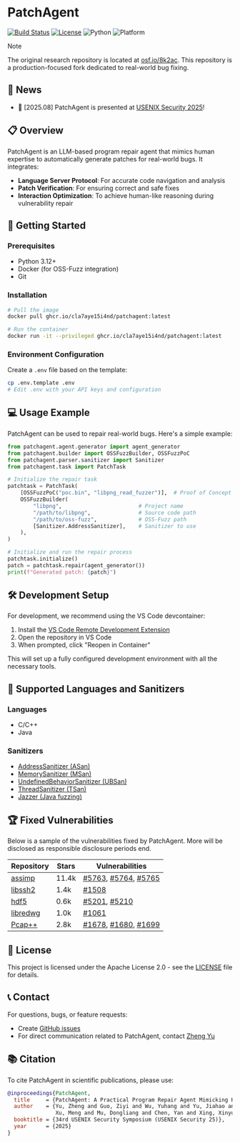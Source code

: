 # PatchAgent

[![Build Status](https://github.com/cla7aye15I4nd/PatchAgent/actions/workflows/ci.yaml/badge.svg)](https://github.com/cla7aye15I4nd/PatchAgent/actions/workflows/ci.yaml)
[![License](https://img.shields.io/badge/License-Apache%202.0-blue.svg)](https://opensource.org/licenses/Apache-2.0)
![Python](https://img.shields.io/badge/python-3.12+-blue.svg)
![Platform](https://img.shields.io/badge/platform-linux-lightgrey.svg)

> [!NOTE]  
> The original research repository is located at [osf.io/8k2ac](https://osf.io/8k2ac). 
> This repository is a production-focused fork dedicated to real-world bug fixing.

## 📣 News

- 🎉 [2025.08] PatchAgent is presented at [USENIX Security 2025](https://www.usenix.org/conference/usenixsecurity25/presentation/yu-zheng)!

## 📋 Overview

PatchAgent is an LLM-based program repair agent that mimics human expertise to automatically generate patches for real-world bugs. It integrates:

- **Language Server Protocol**: For accurate code navigation and analysis
- **Patch Verification**: For ensuring correct and safe fixes
- **Interaction Optimization**: To achieve human-like reasoning during vulnerability repair

## 🚀 Getting Started

### Prerequisites

- Python 3.12+
- Docker (for OSS-Fuzz integration)
- Git

### Installation

```bash
# Pull the image
docker pull ghcr.io/cla7aye15i4nd/patchagent:latest

# Run the container
docker run -it --privileged ghcr.io/cla7aye15i4nd/patchagent:latest
```

### Environment Configuration

Create a `.env` file based on the template:

```bash
cp .env.template .env
# Edit .env with your API keys and configuration
```

## 💻 Usage Example

PatchAgent can be used to repair real-world bugs. Here's a simple example:

```python
from patchagent.agent.generator import agent_generator
from patchagent.builder import OSSFuzzBuilder, OSSFuzzPoC
from patchagent.parser.sanitizer import Sanitizer
from patchagent.task import PatchTask

# Initialize the repair task
patchtask = PatchTask(
    [OSSFuzzPoC("poc.bin", "libpng_read_fuzzer")],  # Proof of Concept file with target
    OSSFuzzBuilder(
        "libpng",                        # Project name
        "/path/to/libpng",               # Source code path
        "/path/to/oss-fuzz",             # OSS-Fuzz path
        [Sanitizer.AddressSanitizer],    # Sanitizer to use
    ),
)

# Initialize and run the repair process
patchtask.initialize()
patch = patchtask.repair(agent_generator())
print(f"Generated patch: {patch}")
```

## 🛠️ Development Setup

For development, we recommend using the VS Code devcontainer:

1. Install the [VS Code Remote Development Extension](https://marketplace.visualstudio.com/items?itemName=ms-vscode-remote.vscode-remote-extensionpack)
2. Open the repository in VS Code
3. When prompted, click "Reopen in Container"

This will set up a fully configured development environment with all the necessary tools.

## 🔧 Supported Languages and Sanitizers

### Languages
- C/C++
- Java

### Sanitizers
- [AddressSanitizer (ASan)](https://github.com/google/sanitizers/wiki/AddressSanitizer)
- [MemorySanitizer (MSan)](https://github.com/google/sanitizers/wiki/MemorySanitizer)
- [UndefinedBehaviorSanitizer (UBSan)](https://clang.llvm.org/docs/UndefinedBehaviorSanitizer.html)
- [ThreadSanitizer (TSan)](https://clang.llvm.org/docs/ThreadSanitizer.html)
- [Jazzer (Java fuzzing)](https://github.com/CodeIntelligenceTesting/jazzer)

## 🏆 Fixed Vulnerabilities

Below is a sample of the vulnerabilities fixed by PatchAgent. More will be disclosed as responsible disclosure periods end.

| Repository | Stars | Vulnerabilities |
| - | - | - |
| [assimp](https://github.com/assimp/assimp) | 11.4k | [#5763](https://github.com/assimp/assimp/pull/5763), [#5764](https://github.com/assimp/assimp/pull/5764), [#5765](https://github.com/assimp/assimp/pull/5765) |
| [libssh2](https://github.com/libssh2/libssh2) | 1.4k | [#1508](https://github.com/libssh2/libssh2/pull/1508) |
| [hdf5](https://github.com/HDFGroup/hdf5) | 0.6k | [#5201](https://github.com/HDFGroup/hdf5/pull/5201), [#5210](https://github.com/HDFGroup/hdf5/pull/5210) |
| [libredwg](https://github.com/LibreDWG/libredwg) | 1.0k | [#1061](https://github.com/LibreDWG/libredwg/pull/1061) |
| [Pcap++](https://github.com/seladb/PcapPlusPlus) | 2.8k | [#1678](https://github.com/seladb/PcapPlusPlus/pull/1678), [#1680](https://github.com/seladb/PcapPlusPlus/pull/1680), [#1699](https://github.com/seladb/PcapPlusPlus/pull/1699) |

## 📄 License

This project is licensed under the Apache License 2.0 - see the [LICENSE](LICENSE) file for details.

## 📞 Contact

For questions, bugs, or feature requests:
- Create [GitHub issues](https://github.com/cla7aye15I4nd/PatchAgent/issues)
- For direct communication related to PatchAgent, contact [Zheng Yu](https://www.dataisland.org)

## 📚 Citation

To cite PatchAgent in scientific publications, please use:

```bibtex
@inproceedings{PatchAgent,
  title     = {PatchAgent: A Practical Program Repair Agent Mimicking Human Expertise},
  author    = {Yu, Zheng and Guo, Ziyi and Wu, Yuhang and Yu, Jiahao and 
               Xu, Meng and Mu, Dongliang and Chen, Yan and Xing, Xinyu},
  booktitle = {34rd USENIX Security Symposium (USENIX Security 25)},
  year      = {2025}
}
```
